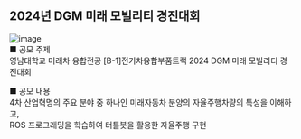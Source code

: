 ## 2024년 DGM 미래 모빌리티 경진대회 
![image](https://github.com/khw274/DGM-FM-2024/assets/125671828/12997c58-6fae-442f-a58c-fee7ebcd332c)  
■ 공모 주제  
영남대학교 미래차 융합전공 [B-1]전기차융합부품트랙 2024 DGM 미래 모빌리티 경진대회

■ 공모 내용  
4차 산업혁명의 주요 분야 중 하나인 미래자동차 분양의 자율주행차량의 특성을 이해하고,    
ROS 프로그래밍을 학습하여 터틀봇을 활용한 자율주행 구현


